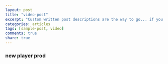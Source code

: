 ```yaml
---
layout: post
title: "video-post"
excerpt: "Custom written post descriptions are the way to go... if you're not lazy."
categories: articles
tags: [sample-post, video]
comments: true
share: true
---
```

###   new player prod

<br>
<div class="apester-media" data-media-id="5b4cc87a96df425d0cb00521" data-player="true"
 height="512"></div><script async src="https://static.apester.com/js/sdk/latest/apester-javascript-sdk.min.js"></script>
 <br>
<script (function(d,s,id){var js,fjs=d.getElementsByTagName(s)[0];if(d.getElementById(id))return;js=d.createElement(s);js.id=id;js.src='https://embed.playbuzz.com/sdk.js';fjs.parentNode.insertBefore(js,fjs);}(document,'script','playbuzz-sdk'));<script>
<div class="playbuzz" data-id="4cd61eb1-1656-41af-9641-59cab196d812" data-show-share="false" data-show-info="false"></div>

